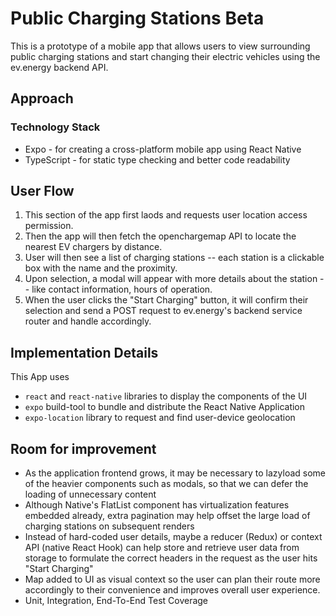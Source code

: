 # Public Charging Stations Beta

This is a prototype of a mobile app that allows users to view surrounding public charging stations and start changing their electric vehicles using the ev.energy backend API.

## Approach
### Technology Stack
- Expo - for creating a cross-platform mobile app using React Native
- TypeScript - for static type checking and better code readability

## User Flow
1. This section of the app first laods and requests user location access permission.
2. Then the app will then fetch the openchargemap API to locate the nearest EV chargers by distance.
3. User will then see a list of charging stations -- each station is a clickable box with the name and the proximity.
4. Upon selection, a modal will appear with more details about the station -- like contact information, hours of operation.
5. When the user clicks the "Start Charging" button, it will confirm their selection and send a POST request to ev.energy's backend service router and handle accordingly.

## Implementation Details
This App uses
- `react` and `react-native` libraries to display the components of the UI
- `expo` build-tool to bundle and distribute the React Native Application
- `expo-location` library to request and find user-device geolocation

## Room for improvement
- As the application frontend grows, it may be necessary to lazyload some of the heavier components such as modals, so that we can defer the loading of unnecessary content
- Although Native's FlatList component has virtualization features embedded already, extra pagination may help offset the large load of charging stations on subsequent renders
- Instead of hard-coded user details, maybe a reducer (Redux) or context API (native React Hook) can help store and retrieve user data from storage to formulate the correct headers in the request as the user hits "Start Charging"
- Map added to UI as visual context so the user can plan their route more accordingly to their convenience and improves overall user experience.
- Unit, Integration, End-To-End Test Coverage
